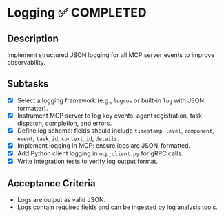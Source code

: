 # Logging ✅ COMPLETED

## Description

Implement structured JSON logging for all MCP server events to improve observability.

## Subtasks

- [x] Select a logging framework (e.g., `logrus` or built-in `log` with JSON formatter).
- [x] Instrument MCP server to log key events: agent registration, task dispatch, completion, and errors.
- [x] Define log schema: fields should include `timestamp`, `level`, `component`, `event`, `task_id`, `context_id`, `details`.
- [x] Implement logging in MCP: ensure logs are JSON-formatted.
- [x] Add Python client logging in `mcp_client.py` for gRPC calls.
- [x] Write integration tests to verify log output format.

## Acceptance Criteria

- Logs are output as valid JSON.
- Logs contain required fields and can be ingested by log analysis tools.
